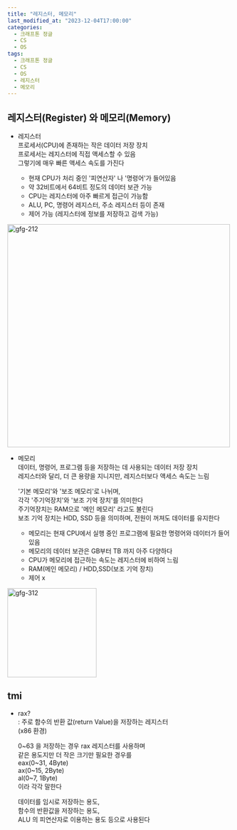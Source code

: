 ```yaml
---
title: "레지스터, 메모리"
last_modified_at: "2023-12-04T17:00:00"
categories:
  - 크래프톤 정글
  - CS
  - OS
tags:
  - 크래프톤 정글
  - CS
  - OS
  - 레지스터
  - 메모리
---
```


## 레지스터(Register) 와 메모리(Memory)

- 레지스터<br>
 프로세서(CPU)에 존재하는 작은 데이터 저장 장치<br>
 프로세서는 레지스터에 직접 액세스할 수 있음<br>
 그렇기에 매우 빠른 액세스 속도를 가진다<br>

  - 현재 CPU가 처리 중인 '피연산자' 나 '명령어'가 들어있음<br>
  - 약 32비트에서 64비트 정도의 데이터 보관 가능<br>
  - CPU는 레지스터에 아주 빠르게 접근이 가능함
  - ALU, PC, 명령어 레지스터, 주소 레지스터 등이 존재
  - 제어 가능 (레지스터에 정보를 저장하고 검색 가능)

<img width="500" alt="gfg-212" src="https://github.com/hnjog/hnjog.github.io/assets/43630972/ee91753a-dc85-4329-be56-28cd43c119ab">

- 메모리<br>
 데이터, 명령어, 프로그램 등을 저장하는 데 사용되는 데이터 저장 장치<br>
 레지스터와 달리, 더 큰 용량을 지니지만, 레지스터보다 액세스 속도는 느림<br>

  '기본 메모리'와 '보조 메모리'로 나뉘며,<br>
 각각 '주기억장치'와 '보조 기억 장치'를 의미한다<br>
 주기억장치는 RAM으로 '메인 메모리' 라고도 불린다<br>
 보조 기억 장치는 HDD, SSD 등을 의미하며, 전원이 꺼져도 데이터를 유지한다<br>

  - 메모리는 현재 CPU에서 실행 중인 프로그램에 필요한 명령어와 데이터가 들어있음<br>
  - 메모리의 데이터 보관은 GB부터 TB 까지 아주 다양하다<br>
  - CPU가 메모리에 접근하는 속도는 레지스터에 비하여 느림
  - RAM(메인 메모리) / HDD,SSD(보조 기억 장치)
  - 제어 x

<img width="200" alt="gfg-312" src="https://github.com/hnjog/hnjog.github.io/assets/43630972/64c16591-01fc-47c0-9589-1ef1bdf95e8b">

## tmi
 - rax?<br>
  : 주로 함수의 반환 값(return Value)을 저장하는 레지스터<br>
    (x86 환경)<br>
    
    0~63 을 저장하는 경우 rax 레지스터를 사용하며<br>
    같은 용도지만 더 작은 크기만 필요한 경우를<br>
    eax(0~31, 4Byte)<br>
    ax(0~15, 2Byte)<br>
    al(0~7, 1Byte)<br>
    이라 각각 말한다

    데이터를 임시로 저장하는 용도,<br>
    함수의 반환값을 저장하는 용도,<br>
    ALU 의 피연산자로 이용하는 용도 등으로 사용된다<br>
  